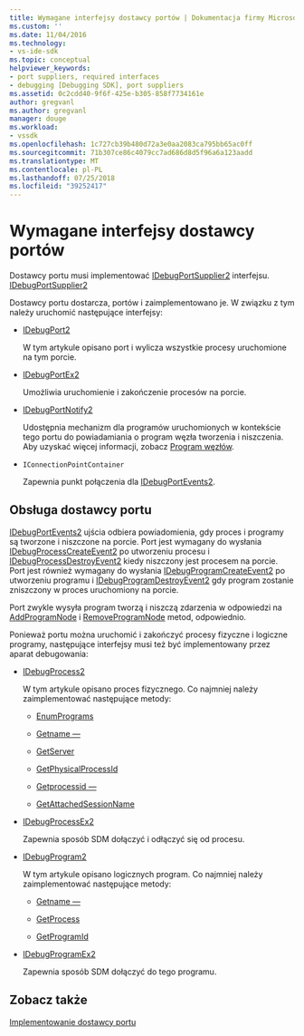 ```yaml
---
title: Wymagane interfejsy dostawcy portów | Dokumentacja firmy Microsoft
ms.custom: ''
ms.date: 11/04/2016
ms.technology:
- vs-ide-sdk
ms.topic: conceptual
helpviewer_keywords:
- port suppliers, required interfaces
- debugging [Debugging SDK], port suppliers
ms.assetid: 0c2cdd40-9f6f-425e-b305-858f7734161e
author: gregvanl
ms.author: gregvanl
manager: douge
ms.workload:
- vssdk
ms.openlocfilehash: 1c727cb39b480d72a3e0aa2083ca795bb65ac0ff
ms.sourcegitcommit: 71b307ce86c4079cc7ad686d8d5f96a6a123aadd
ms.translationtype: MT
ms.contentlocale: pl-PL
ms.lasthandoff: 07/25/2018
ms.locfileid: "39252417"
---
```

# <a name="required-port-supplier-interfaces"></a>Wymagane interfejsy dostawcy portów
Dostawcy portu musi implementować [IDebugPortSupplier2](../../extensibility/debugger/reference/idebugportsupplier2.md) interfejsu.[ IDebugPortSupplier2](../../extensibility/debugger/reference/idebugportsupplier2.md)  
  
 Dostawcy portu dostarcza, portów i zaimplementowano je. W związku z tym należy uruchomić następujące interfejsy:  
  
-   [IDebugPort2](../../extensibility/debugger/reference/idebugport2.md)  
  
     W tym artykule opisano port i wylicza wszystkie procesy uruchomione na tym porcie.  
  
-   [IDebugPortEx2](../../extensibility/debugger/reference/idebugportex2.md)  
  
     Umożliwia uruchomienie i zakończenie procesów na porcie.  
  
-   [IDebugPortNotify2](../../extensibility/debugger/reference/idebugportnotify2.md)  
  
     Udostępnia mechanizm dla programów uruchomionych w kontekście tego portu do powiadamiania o program węzła tworzenia i niszczenia. Aby uzyskać więcej informacji, zobacz [Program węzłów](../../extensibility/debugger/program-nodes.md).  
  
-   `IConnectionPointContainer`  
  
     Zapewnia punkt połączenia dla [IDebugPortEvents2](../../extensibility/debugger/reference/idebugportevents2.md).  
  
## <a name="port-supplier-operation"></a>Obsługa dostawcy portu  
 [IDebugPortEvents2](../../extensibility/debugger/reference/idebugportevents2.md) ujścia odbiera powiadomienia, gdy proces i programy są tworzone i niszczone na porcie. Port jest wymagany do wysłania [IDebugProcessCreateEvent2](../../extensibility/debugger/reference/idebugprocesscreateevent2.md) po utworzeniu procesu i [IDebugProcessDestroyEvent2](../../extensibility/debugger/reference/idebugprocessdestroyevent2.md) kiedy niszczony jest procesem na porcie. Port jest również wymagany do wysłania [IDebugProgramCreateEvent2](../../extensibility/debugger/reference/idebugprogramcreateevent2.md) po utworzeniu programu i [IDebugProgramDestroyEvent2](../../extensibility/debugger/reference/idebugprogramdestroyevent2.md) gdy program zostanie zniszczony w proces uruchomiony na porcie.  
  
 Port zwykle wysyła program tworzą i niszczą zdarzenia w odpowiedzi na [AddProgramNode](../../extensibility/debugger/reference/idebugportnotify2-addprogramnode.md) i [RemoveProgramNode](../../extensibility/debugger/reference/idebugportnotify2-removeprogramnode.md) metod, odpowiednio.  
  
 Ponieważ portu można uruchomić i zakończyć procesy fizyczne i logiczne programy, następujące interfejsy musi też być implementowany przez aparat debugowania:  
  
-   [IDebugProcess2](../../extensibility/debugger/reference/idebugprocess2.md)  
  
     W tym artykule opisano proces fizycznego. Co najmniej należy zaimplementować następujące metody:  
  
    -   [EnumPrograms](../../extensibility/debugger/reference/idebugprocess2-enumprograms.md)  
  
    -   [Getname —](../../extensibility/debugger/reference/idebugprocess2-getname.md)  
  
    -   [GetServer](../../extensibility/debugger/reference/idebugprocess2-getserver.md)  
  
    -   [GetPhysicalProcessId](../../extensibility/debugger/reference/idebugprocess2-getphysicalprocessid.md)  
  
    -   [Getprocessid —](../../extensibility/debugger/reference/idebugprocess2-getprocessid.md)  
  
    -   [GetAttachedSessionName](../../extensibility/debugger/reference/idebugprocess2-getattachedsessionname.md)  
  
-   [IDebugProcessEx2](../../extensibility/debugger/reference/idebugprocessex2.md)  
  
     Zapewnia sposób SDM dołączyć i odłączyć się od procesu.  
  
-   [IDebugProgram2](../../extensibility/debugger/reference/idebugprogram2.md)  
  
     W tym artykule opisano logicznych program. Co najmniej należy zaimplementować następujące metody:  
  
    -   [Getname —](../../extensibility/debugger/reference/idebugprogram2-getname.md)  
  
    -   [GetProcess](../../extensibility/debugger/reference/idebugprogram2-getprocess.md)  
  
    -   [GetProgramId](../../extensibility/debugger/reference/idebugprogram2-getprogramid.md)  
  
-   [IDebugProgramEx2](../../extensibility/debugger/reference/idebugprogramex2.md)  
  
     Zapewnia sposób SDM dołączyć do tego programu.  
  
## <a name="see-also"></a>Zobacz także  
 [Implementowanie dostawcy portu](../../extensibility/debugger/implementing-a-port-supplier.md)